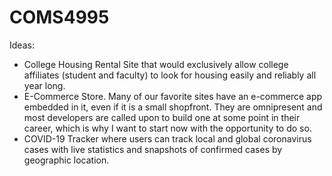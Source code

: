 # COMS4995

Ideas:
- College Housing Rental Site that would exclusively allow college affiliates (student and faculty) to look for housing easily and reliably all year long.
- E-Commerce Store. Many of our favorite sites have an e-commerce app embedded in it, even if it is a small shopfront. They are omnipresent and most developers are called upon to build one at some point in their career, which is why I want to start now with the opportunity to do so.
- COVID-19 Tracker where users can track local and global coronavirus cases with live statistics and snapshots of confirmed cases by geographic location.

